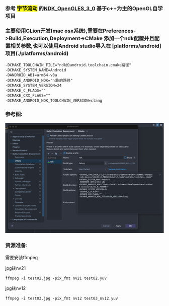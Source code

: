 ### 参考 <mark>字节流动</mark> 的[NDK_OpenGLES_3_0](https://github.com/githubhaohao/NDK_OpenGLES_3_0) 基于c++为主的OpenGL自学项目

### 主要使用CLion开发(mac osx系统),需要在Preferences->Build,Execution,Deployment->CMake 添加一个ndk配置并且配置相关参数,也可以使用Android studio导入在 [platforms/android]项目(./platforms/android)

```shell
-DCMAKE_TOOLCHAIN_FILE="ndk的android.toolchain.cmake路径"
-DCMAKE_SYSTEM_NAME=Android
-DANDROID_ABI=arm64-v8a
-DCMAKE_ANDROID_NDK="ndk的路径"
-DCMAKE_SYSTEM_VERSION=24
-DCMAKE_C_FLAGS=""
-DCMAKE_CXX_FLAGS=""
-DCMAKE_ANDROID_NDK_TOOLCHAIN_VERSION=clang
```

### 参考图:

![配置参考图](./img/01.png)

### 资源准备:
需要安装ffmpeg

jpg转nv21

```shell
ffmpeg -i test02.jpg -pix_fmt nv21 test02.yuv
```

jpg转nv12

```shell
ffmpeg -i test03.jpg -pix_fmt nv12 test03_nv12.yuv
```